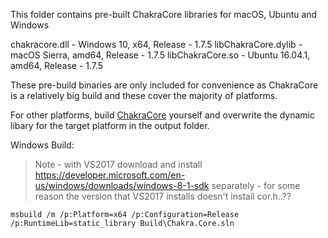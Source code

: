 This folder contains pre-built ChakraCore libraries for macOS, Ubuntu and Windows

chakracore.dll - Windows 10, x64, Release - 1.7.5
libChakraCore.dylib - macOS Sierra, amd64, Release - 1.7.5
libChakraCore.so - Ubuntu 16.04.1, amd64, Release - 1.7.5


These pre-build binaries are only included for convenience as ChakraCore is a relatively big build and these cover the majority of platforms.

For other platforms, build [ChakraCore](https://github.com/microsoft/chakracore/) yourself and overwrite the dynamic libary for the target platform in the output folder.


Windows Build:

> Note - with VS2017 download and install https://developer.microsoft.com/en-us/windows/downloads/windows-8-1-sdk separately - for some reason the version that VS2017 installs doesn't install cor.h..??

```
msbuild /m /p:Platform=x64 /p:Configuration=Release /p:RuntimeLib=static_library Build\Chakra.Core.sln
```
